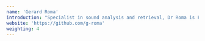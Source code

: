 ```yaml
---
name: 'Gerard Roma'
introduction: "Specialist in sound analysis and retrieval, Dr Roma is Flucoma's Research Fellow in Interactive Music Listening."
website: 'https://github.com/g-roma'
weighting: 4
---
```

